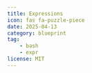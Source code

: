```yaml
---
title: Expressions
icon: fas fa-puzzle-piece
date: 2025-04-13
category: blueprint
tag: 
    - bash
    - expr
license: MIT
---
```


